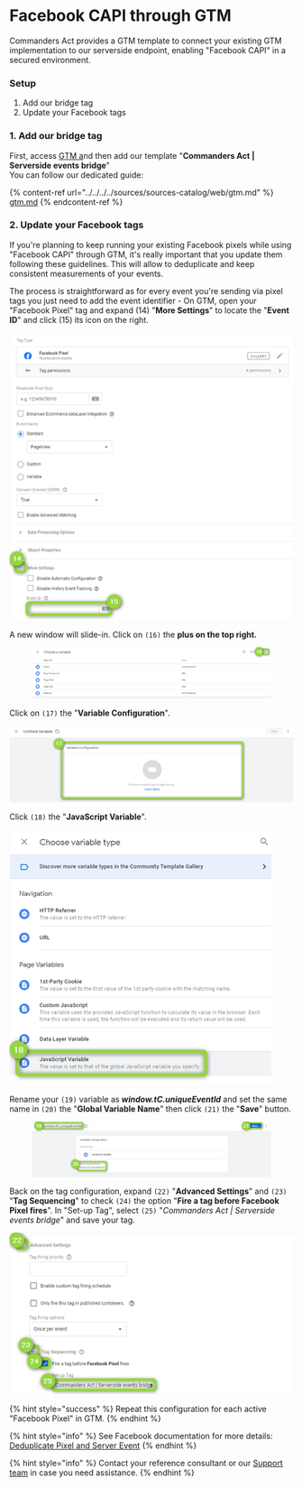 # Facebook CAPI through GTM

Commanders Act provides a GTM template to connect your existing GTM implementation to our serverside endpoint, enabling "Facebook CAPI" in a secured environment.

### Setup

1. Add our bridge tag
2. Update your Facebook tags

### 1. Add our bridge tag

First, access [GTM a](https://tagmanager.google.com/)nd then add our template "**Commanders Act | Serverside events bridge**"\
You can follow our dedicated guide:

{% content-ref url="../../../../sources/sources-catalog/web/gtm.md" %}
[gtm.md](../../../../sources/sources-catalog/web/gtm.md)
{% endcontent-ref %}

### 2. Update your Facebook tags

If you're planning to keep running your existing Facebook pixels while using "Facebook CAPI" through GTM, it's really important that you update them following these guidelines. This will allow to deduplicate and keep consistent measurements of your events.

The process is straightforward as for every event you're sending via pixel tags you just need to add the event identifier - On GTM, open your "Facebook Pixel" tag and expand (14) "**More Settings**" to locate the "**Event ID**" and click (15) its icon on the right.

![](../../../../../.gitbook/assets/9.png)

A new window will slide-in. Click on `(16)` the **plus on the top right.**

<figure><img src="../../../../../.gitbook/assets/10.png" alt=""><figcaption></figcaption></figure>

Click on `(17)` the "**Variable Configuration**".

![](../../../../../.gitbook/assets/11.png)

Click `(18)` the "**JavaScript Variable**".

![](../../../../../.gitbook/assets/12.png)

Rename your `(19)` variable as _**window.tC.uniqueEventId**_ and set the same name in `(20)` the "**Global Variable Name**" then click `(21)` the "**Save**" button.

<figure><img src="../../../../../.gitbook/assets/13.png" alt=""><figcaption></figcaption></figure>

Back on the tag configuration, expand `(22)` "**Advanced Settings**" and `(23)` "**Tag Sequencing**" to check `(24)` the option "**Fire a tag before Facebook Pixel fires**". In "Set-up Tag", select `(25)` "_Commanders Act | Serverside events bridge_" and save your tag.

![](../../../../../.gitbook/assets/14.png)

{% hint style="success" %}
Repeat this configuration for each active "Facebook Pixel" in GTM.
{% endhint %}

{% hint style="info" %}
See Facebook documentation for more details: [Deduplicate Pixel and Server Event](https://developers.facebook.com/docs/marketing-api/conversions-api/deduplicate-pixel-and-server-events)&#x20;
{% endhint %}

{% hint style="info" %}
Contact your reference consultant or our [Support team](mailto:support@commandersact.com) in case you need assistance.
{% endhint %}
